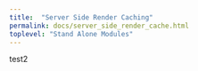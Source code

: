 ```yaml
---
title:  "Server Side Render Caching"
permalink: docs/server_side_render_cache.html
toplevel: "Stand Alone Modules"
---
```


test2